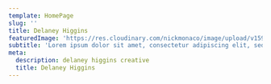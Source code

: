 ```yaml
---
template: HomePage
slug: ''
title: Delaney Higgins
featuredImage: 'https://res.cloudinary.com/nickmonaco/image/upload/v1590099560/delaney_home_cxtben.jpg'
subtitle: 'Lorem ipsum dolor sit amet, consectetur adipiscing elit, sed do eiusmod tempor incididunt ut labore et dolore magna aliqua. Ut enim ad minim veniam, quis nostrud exercitation ullamco laboris nisi ut aliquip ex ea commodo consequat. Duis aute irure dolor in reprehenderit in voluptate velit esse cillum dolore eu fugiat nulla pariatur. Excepteur sint occaecat cupidatat non proident, sunt in culpa qui officia deserunt mollit anim id est laborum Lorem ipsum dolor sit amet, consectetur adipiscing elit, sed do eiusmod tempor incididunt ut labore et dolore magna aliqua.'
meta:
  description: delaney higgins creative
  title: Delaney Higgins
---
```

